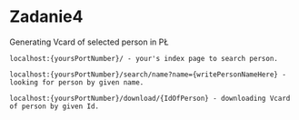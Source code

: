 # Zadanie4
Generating Vcard of selected person in PŁ

	localhost:{yoursPortNumber}/ - your's index page to search person.
	
	localhost:{yoursPortNumber}/search/name?name={writePersonNameHere} - looking for person by given name.
	
	localhost:{yoursPortNumber}/download/{IdOfPerson} - downloading Vcard of person by given Id. 
	
